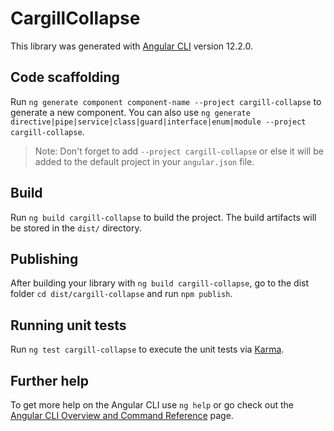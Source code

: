 # CargillCollapse

This library was generated with [Angular CLI](https://github.com/angular/angular-cli) version 12.2.0.

## Code scaffolding

Run `ng generate component component-name --project cargill-collapse` to generate a new component. You can also use `ng generate directive|pipe|service|class|guard|interface|enum|module --project cargill-collapse`.
> Note: Don't forget to add `--project cargill-collapse` or else it will be added to the default project in your `angular.json` file. 

## Build

Run `ng build cargill-collapse` to build the project. The build artifacts will be stored in the `dist/` directory.

## Publishing

After building your library with `ng build cargill-collapse`, go to the dist folder `cd dist/cargill-collapse` and run `npm publish`.

## Running unit tests

Run `ng test cargill-collapse` to execute the unit tests via [Karma](https://karma-runner.github.io).

## Further help

To get more help on the Angular CLI use `ng help` or go check out the [Angular CLI Overview and Command Reference](https://angular.io/cli) page.
